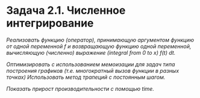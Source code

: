 # Задача 2.1. Численное интегрирование

*Реализовать функцию (оператор), принимающую
аргументом функцию от одной переменной f и
возвращающую функцию одной переменной,
вычисляющую (численно) выражение (integral from 0 to x) f(t) dt.*

*Оптимизировать с использованием мемоизации для
задач типа построения графиков (т.е. многократный
вызов функции в разных точках)
Использовать метод трапеций с постоянным шагом.*

*Показать прирост производительности с помощью time.*